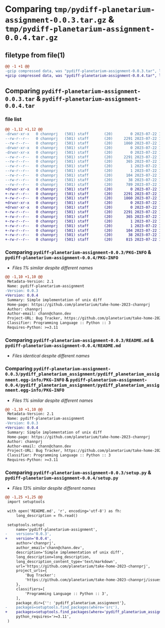 # Comparing `tmp/pydiff-planetarium-assignment-0.0.3.tar.gz` & `tmp/pydiff-planetarium-assignment-0.0.4.tar.gz`

## filetype from file(1)

```diff
@@ -1 +1 @@
-gzip compressed data, was "pydiff-planetarium-assignment-0.0.3.tar", last modified: Sat Jul 22 15:28:00 2023, max compression
+gzip compressed data, was "pydiff-planetarium-assignment-0.0.4.tar", last modified: Sat Jul 22 15:30:43 2023, max compression
```

## Comparing `pydiff-planetarium-assignment-0.0.3.tar` & `pydiff-planetarium-assignment-0.0.4.tar`

### file list

```diff
@@ -1,12 +1,12 @@
-drwxr-xr-x   0 channprj   (501) staff       (20)        0 2023-07-22 15:28:00.300201 pydiff-planetarium-assignment-0.0.3/
--rw-r--r--   0 channprj   (501) staff       (20)     2291 2023-07-22 15:28:00.300100 pydiff-planetarium-assignment-0.0.3/PKG-INFO
--rw-r--r--   0 channprj   (501) staff       (20)     1860 2023-07-22 15:27:00.000000 pydiff-planetarium-assignment-0.0.3/README.md
-drwxr-xr-x   0 channprj   (501) staff       (20)        0 2023-07-22 15:28:00.299208 pydiff-planetarium-assignment-0.0.3/pydiff_planetarium_assignment/
-drwxr-xr-x   0 channprj   (501) staff       (20)        0 2023-07-22 15:28:00.299960 pydiff-planetarium-assignment-0.0.3/pydiff_planetarium_assignment/pydiff_planetarium_assignment.egg-info/
--rw-r--r--   0 channprj   (501) staff       (20)     2291 2023-07-22 15:28:00.000000 pydiff-planetarium-assignment-0.0.3/pydiff_planetarium_assignment/pydiff_planetarium_assignment.egg-info/PKG-INFO
--rw-r--r--   0 channprj   (501) staff       (20)      365 2023-07-22 15:28:00.000000 pydiff-planetarium-assignment-0.0.3/pydiff_planetarium_assignment/pydiff_planetarium_assignment.egg-info/SOURCES.txt
--rw-r--r--   0 channprj   (501) staff       (20)        1 2023-07-22 15:28:00.000000 pydiff-planetarium-assignment-0.0.3/pydiff_planetarium_assignment/pydiff_planetarium_assignment.egg-info/dependency_links.txt
--rw-r--r--   0 channprj   (501) staff       (20)        1 2023-07-22 15:28:00.000000 pydiff-planetarium-assignment-0.0.3/pydiff_planetarium_assignment/pydiff_planetarium_assignment.egg-info/top_level.txt
--rw-r--r--   0 channprj   (501) staff       (20)      104 2023-07-22 14:45:33.000000 pydiff-planetarium-assignment-0.0.3/pyproject.toml
--rw-r--r--   0 channprj   (501) staff       (20)       38 2023-07-22 15:28:00.300229 pydiff-planetarium-assignment-0.0.3/setup.cfg
--rw-r--r--   0 channprj   (501) staff       (20)      789 2023-07-22 15:27:27.000000 pydiff-planetarium-assignment-0.0.3/setup.py
+drwxr-xr-x   0 channprj   (501) staff       (20)        0 2023-07-22 15:30:43.031307 pydiff-planetarium-assignment-0.0.4/
+-rw-r--r--   0 channprj   (501) staff       (20)     2291 2023-07-22 15:30:43.031209 pydiff-planetarium-assignment-0.0.4/PKG-INFO
+-rw-r--r--   0 channprj   (501) staff       (20)     1860 2023-07-22 15:27:00.000000 pydiff-planetarium-assignment-0.0.4/README.md
+drwxr-xr-x   0 channprj   (501) staff       (20)        0 2023-07-22 15:30:43.030314 pydiff-planetarium-assignment-0.0.4/pydiff_planetarium_assignment/
+drwxr-xr-x   0 channprj   (501) staff       (20)        0 2023-07-22 15:30:43.031069 pydiff-planetarium-assignment-0.0.4/pydiff_planetarium_assignment/pydiff_planetarium_assignment.egg-info/
+-rw-r--r--   0 channprj   (501) staff       (20)     2291 2023-07-22 15:30:43.000000 pydiff-planetarium-assignment-0.0.4/pydiff_planetarium_assignment/pydiff_planetarium_assignment.egg-info/PKG-INFO
+-rw-r--r--   0 channprj   (501) staff       (20)      365 2023-07-22 15:30:43.000000 pydiff-planetarium-assignment-0.0.4/pydiff_planetarium_assignment/pydiff_planetarium_assignment.egg-info/SOURCES.txt
+-rw-r--r--   0 channprj   (501) staff       (20)        1 2023-07-22 15:30:43.000000 pydiff-planetarium-assignment-0.0.4/pydiff_planetarium_assignment/pydiff_planetarium_assignment.egg-info/dependency_links.txt
+-rw-r--r--   0 channprj   (501) staff       (20)        1 2023-07-22 15:30:43.000000 pydiff-planetarium-assignment-0.0.4/pydiff_planetarium_assignment/pydiff_planetarium_assignment.egg-info/top_level.txt
+-rw-r--r--   0 channprj   (501) staff       (20)      104 2023-07-22 14:45:33.000000 pydiff-planetarium-assignment-0.0.4/pyproject.toml
+-rw-r--r--   0 channprj   (501) staff       (20)       38 2023-07-22 15:30:43.031339 pydiff-planetarium-assignment-0.0.4/setup.cfg
+-rw-r--r--   0 channprj   (501) staff       (20)      815 2023-07-22 15:30:26.000000 pydiff-planetarium-assignment-0.0.4/setup.py
```

### Comparing `pydiff-planetarium-assignment-0.0.3/PKG-INFO` & `pydiff-planetarium-assignment-0.0.4/PKG-INFO`

 * *Files 1% similar despite different names*

```diff
@@ -1,10 +1,10 @@
 Metadata-Version: 2.1
 Name: pydiff-planetarium-assignment
-Version: 0.0.3
+Version: 0.0.4
 Summary: Simple implementation of unix diff
 Home-page: https://github.com/planetarium/take-home-2023-channprj
 Author: channprj
 Author-email: chann@chann.dev
 Project-URL: Bug Tracker, https://github.com/planetarium/take-home-2023-channprj/issues
 Classifier: Programming Language :: Python :: 3
 Requires-Python: >=3.11
```

### Comparing `pydiff-planetarium-assignment-0.0.3/README.md` & `pydiff-planetarium-assignment-0.0.4/README.md`

 * *Files identical despite different names*

### Comparing `pydiff-planetarium-assignment-0.0.3/pydiff_planetarium_assignment/pydiff_planetarium_assignment.egg-info/PKG-INFO` & `pydiff-planetarium-assignment-0.0.4/pydiff_planetarium_assignment/pydiff_planetarium_assignment.egg-info/PKG-INFO`

 * *Files 1% similar despite different names*

```diff
@@ -1,10 +1,10 @@
 Metadata-Version: 2.1
 Name: pydiff-planetarium-assignment
-Version: 0.0.3
+Version: 0.0.4
 Summary: Simple implementation of unix diff
 Home-page: https://github.com/planetarium/take-home-2023-channprj
 Author: channprj
 Author-email: chann@chann.dev
 Project-URL: Bug Tracker, https://github.com/planetarium/take-home-2023-channprj/issues
 Classifier: Programming Language :: Python :: 3
 Requires-Python: >=3.11
```

### Comparing `pydiff-planetarium-assignment-0.0.3/setup.py` & `pydiff-planetarium-assignment-0.0.4/setup.py`

 * *Files 13% similar despite different names*

```diff
@@ -1,25 +1,25 @@
 import setuptools
 
 with open('README.md', 'r', encoding='utf-8') as fh:
     long_description = fh.read()
 
 setuptools.setup(
     name='pydiff-planetarium-assignment',
-    version='0.0.3',
+    version='0.0.4',
     author='channprj',
     author_email='chann@chann.dev',
     description='Simple implementation of unix diff',
     long_description=long_description,
     long_description_content_type='text/markdown',
     url='https://github.com/planetarium/take-home-2023-channprj',
     project_urls={
         'Bug Tracker':
         'https://github.com/planetarium/take-home-2023-channprj/issues',
     },
     classifiers=[
         'Programming Language :: Python :: 3',
     ],
     package_dir={'': 'pydiff_planetarium_assignment'},
-    packages=setuptools.find_packages(where='src'),
+    packages=setuptools.find_packages(where='pydiff_planetarium_assignment'),
     python_requires='>=3.11',
 )
```

